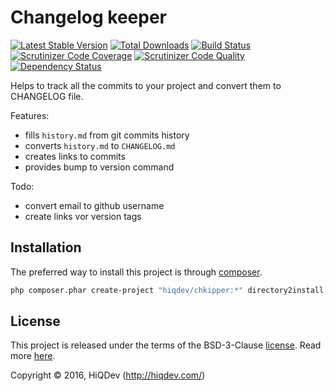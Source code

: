 Changelog keeper
================

[![Latest Stable Version](https://poser.pugx.org/hiqdev/chkipper/v/stable)](https://packagist.org/packages/hiqdev/chkipper)
[![Total Downloads](https://poser.pugx.org/hiqdev/chkipper/downloads)](https://packagist.org/packages/hiqdev/chkipper)
[![Build Status](https://img.shields.io/travis/hiqdev/chkipper.svg)](https://travis-ci.org/hiqdev/chkipper)
[![Scrutinizer Code Coverage](https://img.shields.io/scrutinizer/coverage/g/hiqdev/chkipper.svg)](https://scrutinizer-ci.com/g/hiqdev/chkipper/)
[![Scrutinizer Code Quality](https://img.shields.io/scrutinizer/g/hiqdev/chkipper.svg)](https://scrutinizer-ci.com/g/hiqdev/chkipper/)
[![Dependency Status](https://www.versioneye.com/php/hiqdev:chkipper/dev-master/badge.svg)](https://www.versioneye.com/php/hiqdev:chkipper/dev-master)

Helps to track all the commits to your project and convert them to CHANGELOG file.

Features:

- fills `history.md` from git commits history
- converts `history.md` to `CHANGELOG.md`
- creates links to commits
- provides bump to version command

Todo:

- convert email to github username
- create links vor version tags

## Installation

The preferred way to install this project is through [composer](http://getcomposer.org/download/).

```sh
php composer.phar create-project "hiqdev/chkipper:*" directory2install
```

## License

This project is released under the terms of the BSD-3-Clause [license](LICENSE).
Read more [here](http://choosealicense.com/licenses/bsd-3-clause).

Copyright © 2016, HiQDev (http://hiqdev.com/)
